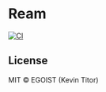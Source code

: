 # Ream

[![CI](https://github.com/egoist/ream5/workflows/CI/badge.svg)](https://github.com/egoist/ream5/actions?query=workflow%3ACI)

## License

MIT &copy; EGOIST (Kevin Titor)